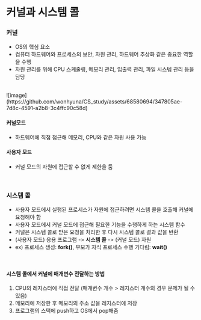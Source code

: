 # 커널과 시스템 콜
### 커널
- OS의 핵심 요소
- 컴퓨터 하드웨어와 프로세스의 보안, 자원 관리, 하드웨어 추상화 같은 중요한 역할을 수행
- 자원 관리를 위해 CPU 스케줄링, 메모리 관리, 입출력 관리, 파일 시스템 관리 등을 담당
<br>
![image](https://github.com/wonhyuna/CS_study/assets/68580694/347805ae-7d8c-4591-a2b8-3c4ffc90c58d)
<br>

#### 커널모드
- 하드웨어에 직접 접근해 메모리, CPU와 같은 자원 사용 가능

#### 사용자 모드
- 커널 모드의 자원에 접근할 수 없게 제한을 둠
<br>

### 시스템 콜
- 사용자 모드에서 실행된 프로세스가 자원에 접근하려면 시스템 콜을 호출해 커널에 요청해야 함
- 사용자 모드에서 커널 모드에 접근해 필요한 기능을 수행하게 하는 시스템 함수
- 커널은 시스템 콜로 받은 요청을 처리한 후 다시 시스템 콜로 결과 값을 반환
- (사용자 모드) 응용 프로그램 -> **시스템 콜** -> (커널 모드) 자원
- ex) 프로세스 생성: **fork()**, 부모가 자식 프로세스 수행 기다림: **wait()**
<br>

#### 시스템 콜에서 커널에 매개변수 전달하는 방법
1. CPU의 레지스터에 직접 전달 (매개변수 개수 > 레지스터 개수의 경우 문제가 될 수 있음)
2. 메모리에 저장한 후 메모리의 주소 값을 레지스터에 저장
3. 프로그램의 스택에 push하고 OS에서 pop해줌